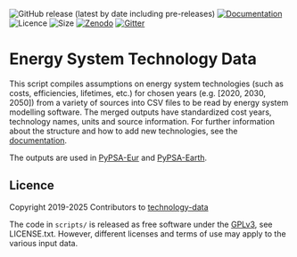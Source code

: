 <!--
SPDX-FileCopyrightText: Contributors to technology-data <https://github.com/pypsa/technology-data>
SPDX-License-Identifier: GPL-3.0-only
-->

![GitHub release (latest by date including pre-releases)](https://img.shields.io/github/v/release/pypsa/technology-data?include_prereleases)
[![Documentation](https://readthedocs.org/projects/technology-data/badge/?version=latest)](https://technology-data.readthedocs.io/en/latest/?badge=latest)
![Licence](https://img.shields.io/github/license/pypsa/technology-data)
![Size](https://img.shields.io/github/repo-size/pypsa/technology-data)
[![Zenodo](https://zenodo.org/badge/DOI/10.5281/zenodo.3994163.svg)](https://doi.org/10.5281/zenodo.3994163)
[![Gitter](https://badges.gitter.im/PyPSA/community.svg)](https://gitter.im/PyPSA/community?utm_source=badge&utm_medium=badge&utm_campaign=pr-badge)


# Energy System Technology Data

This script compiles assumptions on energy system technologies (such
as costs, efficiencies, lifetimes, etc.)  for chosen years
(e.g. [2020, 2030, 2050]) from a variety of sources into CSV files to
be read by energy system modelling software. The merged outputs have
standardized cost years, technology names, units and source information. For further information about the structure and how to add new technologies, see the [documentation](https://technology-data.readthedocs.io/en/latest/).


The outputs are used in
[PyPSA-Eur](https://github.com/PyPSA/pypsa-eur) and [PyPSA-Earth](https://github.com/pypsa-meets-earth/pypsa-earth).


## Licence

Copyright 2019-2025 Contributors to [technology-data](https://github.com/pypsa/technology-data)

The code in `scripts/` is released as free software under the
[GPLv3](http://www.gnu.org/licenses/gpl-3.0.en.html), see LICENSE.txt.
However, different licenses and terms of use may apply to the various
input data.
